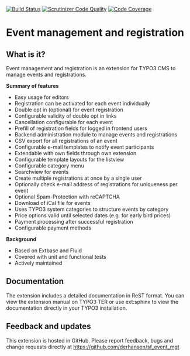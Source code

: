 [![Build Status](https://travis-ci.org/derhansen/sf_event_mgt.svg?branch=master)](https://travis-ci.org/derhansen/sf_event_mgt)
[![Scrutinizer Code Quality](https://scrutinizer-ci.com/g/derhansen/sf_event_mgt/badges/quality-score.png?b=master)](https://scrutinizer-ci.com/g/derhansen/sf_event_mgt/?branch=master)
[![Code Coverage](https://scrutinizer-ci.com/g/derhansen/sf_event_mgt/badges/coverage.png?b=master)](https://scrutinizer-ci.com/g/derhansen/sf_event_mgt/?branch=master)

Event management and registration
=================================

## What is it?

Event management and registration is an extension for TYPO3 CMS to manage events and registrations.

**Summary of features**

* Easy usage for editors
* Registration can be activated for each event individually
* Double opt in (optional) for event registration
* Configurable validity of double opt in links
* Cancellation configurable for each event
* Prefill of registration fields for logged in frontend users
* Backend administration module to manage events and registrations
* CSV export for all registrations of an event
* Configurable e-mail templates to notify event participants
* Extendable with own fields through own extension
* Configurable template layouts for the listview
* Configurable category menu 
* Searchview for events
* Create multiple registrations at once by a single user
* Optionally check e-mail address of registrations for uniqueness per event
* Optional Spam-Protection with reCAPTCHA
* Download of iCal file for events
* Uses TYPO3 system categories to structure events by category
* Price options valid until selected dates (e.g. for early bird prices)
* Payment processing after successful registration
* Configurable payment methods

**Background**

* Based on Extbase and Fluid
* Covered with unit and functional tests
* Actively maintained

## Documentation

The extension includes a detailed documentation in ReST format. You can view the extension manual on TYPO3 TER or use
ext:sphinx to view the documentation directly in your TYPO3 installation.

## Feedback and updates

This extension is hosted in GitHub. Please report feedback, bugs and change requests directly at 
https://github.com/derhansen/sf_event_mgt